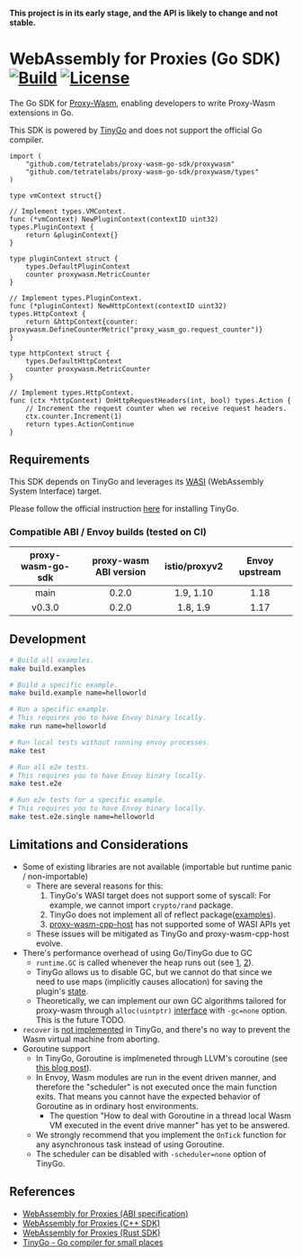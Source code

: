 __This project is in its early stage, and the API is likely to change and not stable.__

# WebAssembly for Proxies (Go SDK) [![Build](https://github.com/tetratelabs/proxy-wasm-go-sdk/workflows/test/badge.svg)](https://github.com/tetratelabs/proxy-wasm-go-sdk/actions) [![License](https://img.shields.io/badge/license-Apache%202.0-blue.svg)](LICENSE)

The Go SDK for
 [Proxy-Wasm](https://github.com/proxy-wasm/spec), enabling developers to write Proxy-Wasm extensions in Go.

This SDK is powered by [TinyGo](https://tinygo.org/) and does not support the official Go compiler.

```golang
import (
	"github.com/tetratelabs/proxy-wasm-go-sdk/proxywasm"
	"github.com/tetratelabs/proxy-wasm-go-sdk/proxywasm/types"
)

type vmContext struct{}

// Implement types.VMContext.
func (*vmContext) NewPluginContext(contextID uint32) types.PluginContext {
	return &pluginContext{}
}

type pluginContext struct {
	types.DefaultPluginContext
	counter proxywasm.MetricCounter
}

// Implement types.PluginContext.
func (*pluginContext) NewHttpContext(contextID uint32) types.HttpContext {
	return &httpContext{counter: proxywasm.DefineCounterMetric("proxy_wasm_go.request_counter")}
}

type httpContext struct {
	types.DefaultHttpContext
	counter proxywasm.MetricCounter
}

// Implement types.HttpContext.
func (ctx *httpContext) OnHttpRequestHeaders(int, bool) types.Action {
	// Increment the request counter when we receive request headers.
	ctx.counter.Increment(1)
	return types.ActionContinue
}
```

## Requirements

This SDK depends on TinyGo and leverages its [WASI](https://github.com/WebAssembly/WASI) (WebAssembly System Interface) target.

Please follow the official instruction [here](https://tinygo.org/getting-started/) for installing TinyGo.

### Compatible ABI / Envoy builds (tested on CI)

| proxy-wasm-go-sdk| proxy-wasm ABI version |istio/proxyv2| Envoy upstream|
|:-------------:|:-------------:|:-------------:|:-------------:|
| main | 0.2.0| 1.9, 1.10 | 1.18 |
| v0.3.0 | 0.2.0| 1.8, 1.9 | 1.17 |

## Development

```bash
# Build all examples.
make build.examples

# Build a specific example.
make build.example name=helloworld

# Run a specific example.
# This requires you to have Envoy binary locally.
make run name=helloworld

# Run local tests without running envoy processes.
make test

# Run all e2e tests.
# This requires you to have Envoy binary locally.
make test.e2e

# Run e2e tests for a specific example.
# This requires you to have Envoy binary locally.
make test.e2e.single name=helloworld
```

## Limitations and Considerations

- Some of existing libraries are not available (importable but runtime panic / non-importable)
    - There are several reasons for this:
        1. TinyGo's WASI target does not support some of syscall: For example, we cannot import `crypto/rand` package.
        2. TinyGo does not implement all of reflect package([examples](https://github.com/tinygo-org/tinygo/blob/v0.14.1/src/reflect/value.go#L299-L305)).
        3. [proxy-wasm-cpp-host](https://github.com/proxy-wasm/proxy-wasm-cpp-host) has not supported some of WASI APIs yet 
    - These issues will be mitigated as TinyGo and proxy-wasm-cpp-host evolve.
- There's performance overhead of using Go/TinyGo due to GC
    - `runtime.GC` is called whenever the heap runs out (see [1](https://tinygo.org/lang-support/#garbage-collection),
    [2](https://github.com/tinygo-org/tinygo/blob/v0.14.1/src/runtime/gc_conservative.go#L218-L239)).
    - TinyGo allows us to disable GC, but we cannot do that since we need to use maps (implicitly causes allocation)
     for saving the plugin's [state](https://github.com/tetratelabs/proxy-wasm-go-sdk/blob/cf6ad74ed58b284d3d8ceeb8c5dba2280d5b1007/proxywasm/vmstate.go#L41-L46).
    - Theoretically, we can implement our own GC algorithms tailored for proxy-wasm through `alloc(uintptr)` [interface](https://github.com/tinygo-org/tinygo/blob/v0.14.1/src/runtime/gc_none.go#L13) 
    with `-gc=none` option. This is the future TODO.
- `recover` is [not implemented](https://github.com/tinygo-org/tinygo/issues/891) in TinyGo, and there's no way to prevent the Wasm virtual machine from aborting.
- Goroutine support
    - In TinyGo, Goroutine is implmeneted through LLVM's coroutine (see [this blog post](https://aykevl.nl/2019/02/tinygo-goroutines)).
    - In Envoy, Wasm modules are run in the event driven manner, and therefore the "scheduler" is not executed once the main function exits.
        That means you cannot have the expected behavior of Goroutine as in ordinary host environments.
        - The question "How to deal with Goroutine in a thread local Wasm VM executed in the event drive manner" has yet to be answered.
    - We strongly recommend that you implement the `OnTick` function for any asynchronous task instead of using Goroutine.
    - The scheduler can be disabled with `-scheduler=none` option of TinyGo.

## References

- [WebAssembly for Proxies (ABI specification)](https://github.com/proxy-wasm/spec)
- [WebAssembly for Proxies (C++ SDK)](https://github.com/proxy-wasm/proxy-wasm-cpp-sdk)
- [WebAssembly for Proxies (Rust SDK)](https://github.com/proxy-wasm/proxy-wasm-rust-sdk)
- [TinyGo - Go compiler for small places](https://tinygo.org/)
